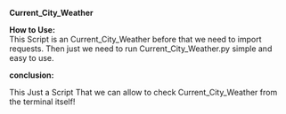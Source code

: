  **Current_City_Weather**



**How to Use:**  
This Script is an Current_City_Weather before that we need to import requests. Then just we need to run Current_City_Weather.py simple and easy to use.


**conclusion:** 

This Just a Script That we can allow to check Current_City_Weather from the terminal itself!

